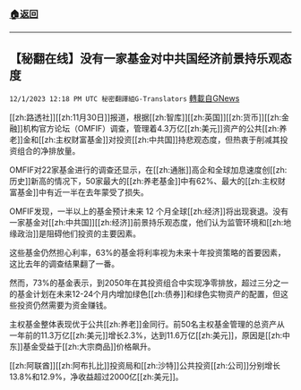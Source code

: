 ###  [:house:返回](README.md)
---


## 【秘翻在线】没有一家基金对中共国经济前景持乐观态度
`12/1/2023 12:18 PM UTC 秘密翻譯組G-Translators` [轉載自GNews](https://gnews.org/articles/2059353)

[[zh:路透社]][[zh:11月30日]]报道，根据[[zh:智库]][[zh:英国]][[zh:货币]][[zh:金融]]机构官方论坛（OMFIF）调查，管理着4.3万亿[[zh:美元]]资产的公共[[zh:养老]]金和[[zh:主权财富基金]]对投资[[zh:中共国]]持悲观态度，但热衷于削减其投资组合的净排放量。

OMFIF对22家基金进行的调查还显示，在[[zh:通胀]]高企和全球加息速度创[[zh:历史]]新高的情况下，50家最大的[[zh:养老基金]]中有62%、最大的[[zh:主权财富基金]]中有近一半在去年蒙受了损失。

OMFIF发现，一半以上的基金预计未来 12 个月全球[[zh:经济]]将出现衰退。没有一家基金对[[zh:中共国]][[zh:经济]]前景持乐观态度，他们认为监管环境和[[zh:地缘政治]]是阻碍他们投资的主要因素。

这些基金仍然担心利率，63%的基金将利率视为未来十年投资策略的首要因素，这比去年的调查结果翻了一番。

然而，73%的基金表示，到2050年在其投资组合中实现净零排放，超过三分之一的基金计划在未来12-24个月内增加绿色[[zh:债券]]和绿色实物资产的配置，但这些投资仍然需要为资金赚钱。

主权基金整体表现优于公共[[zh:养老]]金同行。前50名主权基金管理的总资产从一年前的11.3万亿[[zh:美元]]增长2.3%，达到11.6万亿[[zh:美元]]，原因是[[zh:中东]]基金受益于[[zh:大宗商品]]价格飙升。

[[zh:阿联酋]][[zh:阿布扎比]]投资局和[[zh:沙特]]公共投资[[zh:公司]]分别增长13.8%和12.9%，净收益超过2000亿[[zh:美元]]。
